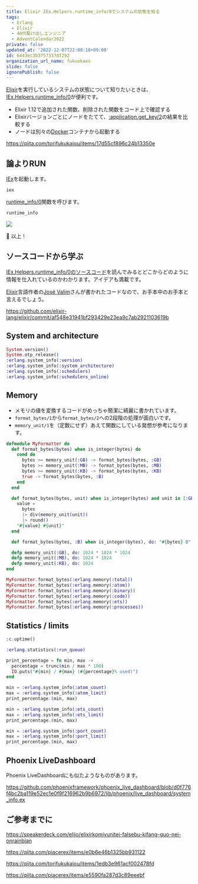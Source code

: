 ```yaml
---
title: Elixir IEx.Helpers.runtime_info/0でシステムの状態を知る
tags:
  - Erlang
  - Elixir
  - 40代駆け出しエンジニア
  - AdventCalendar2022
private: false
updated_at: '2022-12-07T22:00:18+09:00'
id: 6443ec3b3757337df292
organization_url_name: fukuokaex
slide: false
ignorePublish: false
---
```

[Elixir]: https://elixir-lang.org/
[Erlang]: https://www.erlang.org/
[IEx]: https://elixirschool.com/ja/lessons/basics/basics/#%E5%AF%BE%E8%A9%B1%E3%83%A2%E3%83%BC%E3%83%89
[IEx.Helpers.runtime_info/0]: https://hexdocs.pm/iex/IEx.Helpers.html#runtime_info/0
[IEx.Helpers.runtime_info/0 - source]: https://github.com/elixir-lang/elixir/blob/0909940b04a3e22c9ea4fedafa2aac349717011c/lib/iex/lib/iex/helpers.ex#L541
[José Valim]: https://github.com/josevalim

[Elixir]を実行しているシステムの状態について知りたいときは、[IEx.Helpers.runtime_info/0]が便利です。

- Elixir 1.12で追加された関数、削除された関数をコード上で確認する
- Elixirバージョンごとにノードをたてて、[:application.get_key/2]の結果を比較する
- ノードは別々の[Docker]コンテナから起動する

https://qiita.com/torifukukaiou/items/17d55cf896c24b13350e

## 論よりRUN

[IEx]を起動します。

```
iex
```

[runtime_info/0][IEx.Helpers.runtime_info/0]関数を呼びます。
 
```sh
runtime_info
```

![](https://user-images.githubusercontent.com/7563926/204177082-bbb0fb23-c574-42f6-8fee-c0fc04b52a5e.png)

:tada: 以上！

## ソースコードから学ぶ

[IEx.Helpers.runtime_info/0のソースコード][IEx.Helpers.runtime_info/0 - source]を読んでみるとどこからどのように情報を仕入れているのかわかります。アイデアも満載です。

[Elixir]言語作者の[José Valim]さんが書かれたコードなので、お手本中のお手本と言えるでしょう。

https://github.com/elixir-lang/elixir/commit/af548e31941bf293429e23ea9c7ab2921103619b


## System and architecture

```elixir
System.version()
System.otp_release()
:erlang.system_info(:version)
:erlang.system_info(:system_architecture)
:erlang.system_info(:schedulers)
:erlang.system_info(:schedulers_online)
```

## Memory

- メモリの値を変換するコードがめっちゃ簡潔に綺麗に書かれています。
- `format_bytes/1`から`format_bytes/2`への2段階の処理が面白いです。
- `memory_unit/1`を（定数にせず）あえて関数にしている発想が参考になります。

```elixir
defmodule MyFormatter do
  def format_bytes(bytes) when is_integer(bytes) do
    cond do
      bytes >= memory_unit(:GB) -> format_bytes(bytes, :GB)
      bytes >= memory_unit(:MB) -> format_bytes(bytes, :MB)
      bytes >= memory_unit(:KB) -> format_bytes(bytes, :KB)
      true -> format_bytes(bytes, :B)
    end
  end

  def format_bytes(bytes, unit) when is_integer(bytes) and unit in [:GB, :MB, :KB] do
    value =
      bytes
      |> div(memory_unit(unit))
      |> round()
    "#{value} #{unit}"
  end

  def format_bytes(bytes, :B) when is_integer(bytes), do: "#{bytes} B"

  defp memory_unit(:GB), do: 1024 * 1024 * 1024
  defp memory_unit(:MB), do: 1024 * 1024
  defp memory_unit(:KB), do: 1024
end

MyFormatter.format_bytes(:erlang.memory(:total))
MyFormatter.format_bytes(:erlang.memory(:atom))
MyFormatter.format_bytes(:erlang.memory(:binary))
MyFormatter.format_bytes(:erlang.memory(:code))
MyFormatter.format_bytes(:erlang.memory(:ets))
MyFormatter.format_bytes(:erlang.memory(:processes))
```

## Statistics / limits

```elixir
:c.uptime()

:erlang.statistics(:run_queue)

print_percentage = fn min, max ->
  percentage = trunc(min / max * 100)
  IO.puts("#{min} / #{max} (#{percentage}% used)")
end

min = :erlang.system_info(:atom_count)
max = :erlang.system_info(:atom_limit)
print_percentage.(min, max)

min = :erlang.system_info(:ets_count)
max = :erlang.system_info(:ets_limit)
print_percentage.(min, max)

min = :erlang.system_info(:port_count)
max = :erlang.system_info(:port_limit)
print_percentage.(min, max)
```

## Phoenix LiveDashboard

Phoenix LiveDashboardにも似たようなものがあります。

https://github.com/phoenixframework/phoenix_live_dashboard/blob/d0f776f4bc2ba119e52ec1e0f9f216962b9b6972/lib/phoenix/live_dashboard/system_info.ex

## ご参考までに

https://speakerdeck.com/elijo/elixirkomiyunitei-falsebu-kifang-guo-nei-onrainbian

https://qiita.com/piacerex/items/e0b6e46b1325bb931122

https://qiita.com/torifukukaiou/items/1edb3e961acf002478fd

https://qiita.com/piacerex/items/e5590fa287d3c89eeebf

[Elixir]: https://elixir-lang.org/
[Erlang]: https://www.erlang.org/
[Phoenix]: https://www.phoenixframework.org/
[Nerves]: https://hexdocs.pm/nerves
[Livebook]: https://livebook.dev/
[IEx]: https://elixirschool.com/ja/lessons/basics/basics/#%E5%AF%BE%E8%A9%B1%E3%83%A2%E3%83%BC%E3%83%89
[Node | hexdocs]: https://hexdocs.pm/elixir/Node.html
[otp_distribution | elixirschool]: https://elixirschool.com/ja/lessons/advanced/otp_distribution
[Node.ping/1]: https://hexdocs.pm/elixir/Node.html#ping/1
[Node.connect/1]: https://hexdocs.pm/elixir/Node.html#connect/1
[Node.spawn/2]: https://hexdocs.pm/elixir/Node.html#spawn/2
[Node.list/0]: https://hexdocs.pm/elixir/Node.html#list/0
[Node.set_cookie/2]: https://hexdocs.pm/elixir/Node.html#set_cookie/2
[Node.get_cookie/0]: https://hexdocs.pm/elixir/Node.html#get_cookie/0
[Node.start/3]: https://hexdocs.pm/elixir/Node.html#start/3
[epmd]: https://www.erlang.org/doc/man/epmd.html
[Elixirの分散処理(Node)とMnesia]: https://qiita.com/sand/items/c5c9dab1dce3d5c526ee
[Elixir Distribution, ELI5]: https://medium.com/@pawel_dawczak/elixir-distribution-eli5-309193004119
[Node.start/3でエラーが出る場合にはepmdをバックグラウンド起動する]: https://qiita.com/zacky1972/items/cb3aa801a179322c56d6
[コマンドラインインタプリタ]: https://ja.wikipedia.org/wiki/%E3%82%B3%E3%83%9E%E3%83%B3%E3%83%89%E3%83%A9%E3%82%A4%E3%83%B3%E3%82%A4%E3%83%B3%E3%82%BF%E3%83%97%E3%83%AA%E3%82%BF
[端末エミュレータ]: https://ja.wikipedia.org/wiki/%E7%AB%AF%E6%9C%AB%E3%82%A8%E3%83%9F%E3%83%A5%E3%83%AC%E3%83%BC%E3%82%BF
[Distributed Erlang]: https://www.erlang.org/doc/reference_manual/distributed.html
[ホスト名]: https://ja.wikipedia.org/wiki/%E3%83%9B%E3%82%B9%E3%83%88%E5%90%8D
[hexpm/elixir]: https://hub.docker.com/r/hexpm/elixir
[Distributed Erlang]: https://www.erlang.org/doc/reference_manual/distributed.html
[Erlang Runtime System]: https://www.erlang.org/doc/system_architecture_intro/sys_arch_intro#erlang-runtime-system
[Linux]: https://ja.wikipedia.org/wiki/Linux
[Docker]: https://ja.wikipedia.org/wiki/Docker
[:rpc.call/4]: https://www.erlang.org/doc/man/rpc.html
[:application.get_key/2]: https://www.erlang.org/doc/man/application.html#get_key-2
[:code.all_loaded/0]: https://www.erlang.org/doc/man/code.html#all_loaded-0
[IEx.Helpers.runtime_info/0]: https://hexdocs.pm/iex/IEx.Helpers.html#runtime_info/0
